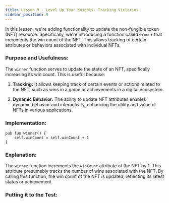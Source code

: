 ```yaml
---
title: Lesson 9 - Level Up Your Knights- Tracking Victories
sidebar_position: 9
---
```


In this lesson, we're adding functionality to update the non-fungible token (NFT) resource. Specifically, we're introducing a function called `winner` that increments the win count of the NFT. This allows tracking of certain attributes or behaviors associated with individual NFTs.

### **Purpose and Usefulness:**

The `winner` function serves to update the state of an NFT, specifically increasing its win count. This is useful because:

1. **Tracking:** It allows keeping track of certain events or actions related to the NFT, such as wins in a game or achievements in a digital ecosystem.

2. **Dynamic Behavior:** The ability to update NFT attributes enables dynamic behavior and interactivity, enhancing the utility and value of NFTs in various applications.

### **Implementation:**

```cadence
pub fun winner() {
    self.winCount = self.winCount + 1
}
```

### **Explanation:**

The `winner` function increments the `winCount` attribute of the NFT by 1. This attribute presumably tracks the number of wins associated with the NFT. By calling this function, the win count of the NFT is updated, reflecting its latest status or achievement.

### **Putting it to the Test:**
